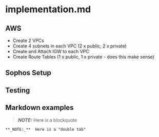 # implementation.md


## AWS 

* Create 2 VPCs 
* Create 4 subnets in each VPC (2 x public, 2 x private)
* Create and Attach IGW to each VPC
* Create Route Tables (1 x public, 1 x private - does this make sense)


## Sophos Setup

## Testing



## Markdown examples

> **_NOTE:_**  Here is a blockquote

    **_NOTE:_**  Here is a "double tab"
